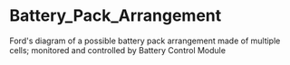 # Battery_Pack_Arrangement
Ford's diagram of a possible battery pack arrangement made of multiple cells; monitored and controlled by Battery Control Module
